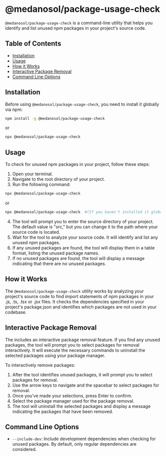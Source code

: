 # @medanosol/package-usage-check

`@medanosol/package-usage-check` is a command-line utility that helps you identify and list unused npm packages in your project's source code.

## Table of Contents

- [Installation](#installation)
- [Usage](#usage)
- [How it Works](#how-it-works)
- [Interactive Package Removal](#interactive-package-removal)
- [Command Line Options](#command-line-options)

## Installation

Before using `@medanosol/package-usage-check`, you need to install it globally via npm:

```bash
npm install -g @medanosol/package-usage-check
```

or

```bash
npx @medanosol/package-usage-check
```

## Usage

To check for unused npm packages in your project, follow these steps:

1. Open your terminal.
2. Navigate to the root directory of your project.
3. Run the following command:

```bash
npx @medanosol/package-usage-check
```

or

```bash
npx @medanosol/package-usage-check  #(If you haven't installed it globally)
```

4. The tool will prompt you to enter the source directory of your project. The default value is "src," but you can change it to the path where your source code is located.
5. Wait for the tool to analyze your source code. It will identify and list any unused npm packages.
6. If any unused packages are found, the tool will display them in a table format, listing the unused package names.
7. If no unused packages are found, the tool will display a message indicating that there are no unused packages.

## How it Works

The `@medanosol/package-usage-check` utility works by analyzing your project's source code to find
import statements of npm packages in your .js, .ts, .tsx or .jsx files. It checks the
dependencies specified in your project's package.json and identifies which packages are not
used in your codebase.

## Interactive Package Removal

The includes an interactive package removal feature. If you find any unused packages, the tool will prompt you to select packages for removal interactively. It will execute the necessary commands to uninstall the selected packages using your package manager.

To interactively remove packages:

1. After the tool identifies unused packages, it will prompt you to select packages for removal.
2. Use the arrow keys to navigate and the spacebar to select packages for removal.
3. Once you've made your selections, press Enter to confirm.
4. Select the package manager used for the package removal.
5. The tool will uninstall the selected packages and display a message indicating the packages that have been removed.

## Command Line Options

- `--include-dev`: Include development dependencies when checking for unused packages. By default, only regular dependencies are considered.
